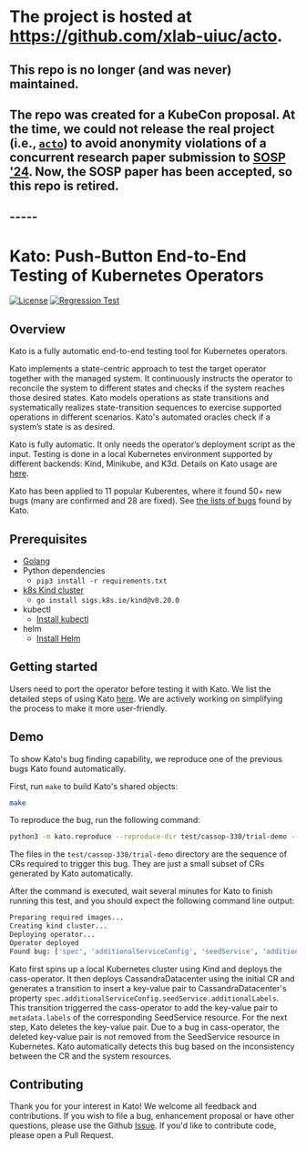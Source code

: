 # The project is hosted at https://github.com/xlab-uiuc/acto.

## This repo is no longer (and was never) maintained.

## The repo was created for a KubeCon proposal. At the time, we could not release the real project (i.e., [`acto`](https://github.com/xlab-uiuc/acto)) to avoid anonymity violations of a concurrent research paper submission to [SOSP '24](https://sosp2023.mpi-sws.org/cfp.html). Now, the SOSP paper has been accepted, so this repo is retired. 

## -----

# Kato: Push-Button End-to-End Testing of Kubernetes Operators
[![License](https://img.shields.io/badge/License-Apache_2.0-blue.svg)](https://opensource.org/licenses/Apache-2.0)
[![Regression Test](https://github.com/xlab-uiuc/kato/actions/workflows/unittest.yaml/badge.svg)](https://github.com/xlab-uiuc/kato/actions/workflows/unittest.yaml)


## Overview

Kato is a fully automatic end-to-end testing tool for Kubernetes operators. 

Kato implements a state-centric approach to test the target operator together with the managed system. 
It continuously instructs the operator to reconcile the system to different states and checks if the system reaches those desired states. 
Kato models operations as state transitions and systematically realizes state-transition sequences to exercise supported operations in different scenarios. 
Kato's automated oracles check if a system’s state is as desired. 

Kato is fully automatic. 
It only needs the operator’s deployment script as the input. 
Testing is done in a local Kubernetes environment supported by different backends: Kind, Minikube, and K3d. 
Details on Kato usage are [here](docs/port.md).

Kato has been applied to 11 popular Kuberentes, where it found 50+ new bugs 
(many are confirmed and 28 are fixed).
See [the lists of bugs](bugs.md) found by Kato.

## Prerequisites
- [Golang](https://go.dev/doc/install)
- Python dependencies
    - `pip3 install -r requirements.txt`
- [k8s Kind cluster](https://kind.sigs.k8s.io/)  
    - `go install sigs.k8s.io/kind@v0.20.0`
- kubectl
    - [Install kubectl](https://kubernetes.io/docs/tasks/tools/install-kubectl-linux/)
- helm
    - [Install Helm](https://helm.sh/docs/intro/install/)

## Getting started

Users need to port the operator before testing it with Kato.
We list the detailed steps of using Kato [here](docs/port.md).
We are actively working on simplifying the process to make it more user-friendly.

## Demo
To show Kato's bug finding capability, we reproduce one of the previous bugs Kato found automatically.

First, run `make` to build Kato's shared objects:
```sh
make
```

To reproduce the bug, run the following command:
```sh
python3 -m kato.reproduce --reproduce-dir test/cassop-330/trial-demo --config data/cass-operator/config.json
```
The files in the `test/cassop-330/trial-demo` directory are the sequence of CRs required to trigger
  this bug.
They are just a small subset of CRs generated by Kato automatically.

After the command is executed, wait several minutes for Kato to finish running this test,
  and you should expect the following command line output:
```sh
Preparing required images...
Creating kind cluster...
Deploying operator...
Operator deployed
Found bug: ['spec', 'additionalServiceConfig', 'seedService', 'additionalLabels', 'kato-key'] changed from [kato-value] to [not present]
```
Kato first spins up a local Kubernetes cluster using Kind and deploys the cass-operator.
It then deploys CassandraDatacenter using the initial CR and 
  generates a transition to insert a key-value pair to CassandraDatacenter's property
  `spec.additionalServiceConfig.seedService.additionalLabels`.
This transition triggerred the cass-operator to add the key-value pair to `metadata.labels` of 
  the corresponding SeedService resource.
For the next step, Kato deletes the key-value pair. 
Due to a bug in cass-operator, the deleted key-value pair
  is not removed from the SeedService resource in Kubernetes.
Kato automatically detects this bug based on the inconsistency between the CR and the system resources.

## Contributing
Thank you for your interest in Kato!
We welcome all feedback and contributions.
If you wish to file a bug, enhancement proposal or have other questions,
  please use the Github [Issue](https://github.com/xlab-uiuc/kato/issues/new).
If you'd like to contribute code, please open a Pull Request.
